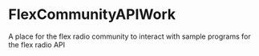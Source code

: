 # FlexCommunityAPIWork
A place for the flex radio community to interact with sample programs for the flex radio API

